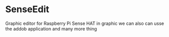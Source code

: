 # SenseEdit
Graphic editor for Raspberry Pi Sense HAT in graphic we can also  can usse the addob application and many more thing

